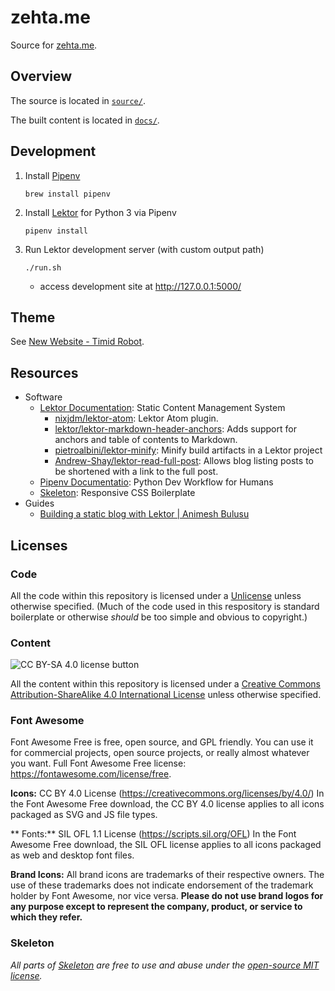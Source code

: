 # zehta.me

Source for [zehta.me][zehta-me].

[zehta-me]: https://zehta.me/


## Overview

The source is located in [`source/`](source/).

The built content is located in [`docs/`](docs/).


## Development

1. Install [Pipenv][pipenv]
    ```shell
    brew install pipenv
    ```
2. Install [Lektor][lektor] for Python 3 via Pipenv
    ```shell
    pipenv install
    ```
3. Run Lektor development server (with custom output path)
    ```shell
    ./run.sh
    ```
   - access development site at http://127.0.0.1:5000/

[pipenv]: https://docs.pipenv.org/en/latest/
[lektor]: https://www.getlektor.com/docs/


## Theme

See [New Website - Timid Robot](https://zehta.me/2019/12/new-website/).


## Resources

- Software
  - [Lektor Documentation][lektor]: Static Content Management System
    - [nixjdm/lektor-atom][atom]: Lektor Atom plugin.
    - [lektor/lektor-markdown-header-anchors][md-header]: Adds support for
      anchors and table of contents to Markdown.
    - [pietroalbini/lektor-minify][minify]: Minify build artifacts in a Lektor
      project
    - [Andrew-Shay/lektor-read-full-post][read-full]: Allows blog listing posts
      to be shortened with a link to the full post.
  - [Pipenv Documentatio][pipenv]: Python Dev Workflow for Humans
  - [Skeleton][skeleton]: Responsive CSS Boilerplate
- Guides
  - [Building a static blog with Lektor | Animesh Bulusu][building]

[atom]: https://github.com/nixjdm/lektor-atom
[md-header]: https://github.com/lektor/lektor-markdown-header-anchors
[minify]: https://github.com/pietroalbini/lektor-minify
[read-full]: https://github.com/Andrew-Shay/lektor-read-full-post
[skeleton]: http://getskeleton.com/
[building]: https://animesh.blog/building-a-static-blog-with-lektor/


## Licenses


### Code

All the code within this repository is licensed under a [Unlicense][unlicense]
unless otherwise specified. (Much of the code used in this respository is
standard boilerplate or otherwise *should* be too simple and obvious to
copyright.)

[unlicense]:https://unlicense.org/ "Unlicense.org » Unlicense Yourself: Set Your Code Free"


### Content

![CC BY-SA 4.0 license button][cc-by-sa-png]

All the content within this repository is licensed under a [Creative Commons 
Attribution-ShareAlike 4.0 International License][cc-by-sa] unless otherwise
specified.

[cc-by-sa-png]: https://licensebuttons.net/l/by-sa/4.0/88x31.png "CC BY-SA 4.0 license button"
[cc-by-sa]: https://creativecommons.org/licenses/by-sa/4.0/ "Creative Commons — Attribution-ShareAlike 4.0 International — CC BY-SA 4.0"


### Font Awesome

Font Awesome Free is free, open source, and GPL friendly. You can use it for 
commercial projects, open source projects, or really almost whatever you want.
Full Font Awesome Free license: https://fontawesome.com/license/free.

**Icons:** CC BY 4.0 License (https://creativecommons.org/licenses/by/4.0/)
In the Font Awesome Free download, the CC BY 4.0 license applies to all icons
packaged as SVG and JS file types.

** Fonts:** SIL OFL 1.1 License (https://scripts.sil.org/OFL)
In the Font Awesome Free download, the SIL OFL license applies to all icons
packaged as web and desktop font files.

**Brand Icons:**
All brand icons are trademarks of their respective owners. The use of these
trademarks does not indicate endorsement of the trademark holder by Font
Awesome, nor vice versa. **Please do not use brand logos for any purpose except
to represent the company, product, or service to which they refer.**


### Skeleton

*All parts of [Skeleton][skeleton-gh] are free to use and abuse under the
[open-source MIT license][mit].*

[skeleton-gh]: https://github.com/dhg/Skeleton
[mit]: https://github.com/dhg/Skeleton/blob/master/LICENSE.md
